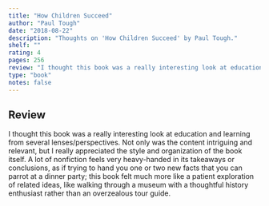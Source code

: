 ```yaml
---
title: "How Children Succeed"
author: "Paul Tough"
date: "2018-08-22"
description: "Thoughts on 'How Children Succeed' by Paul Tough."
shelf: ""
rating: 4
pages: 256
review: "I thought this book was a really interesting look at education and learning from several lenses/perspectives. Not only was the content intriguing and relevant, but I really appreciated the style and organization of the book itself. A lot of nonfiction feels very heavy-handed in its takeaways or conclusions, as if trying to hand you one or two new facts that you can parrot at a dinner party; this book felt much more like a patient exploration of related ideas, like walking through a museum with a thoughtful history enthusiast rather than an overzealous tour guide. "
type: "book"
notes: false
---
```


## Review

I thought this book was a really interesting look at education and learning from several lenses/perspectives. Not only was the content intriguing and relevant, but I really appreciated the style and organization of the book itself. A lot of nonfiction feels very heavy-handed in its takeaways or conclusions, as if trying to hand you one or two new facts that you can parrot at a dinner party; this book felt much more like a patient exploration of related ideas, like walking through a museum with a thoughtful history enthusiast rather than an overzealous tour guide.
